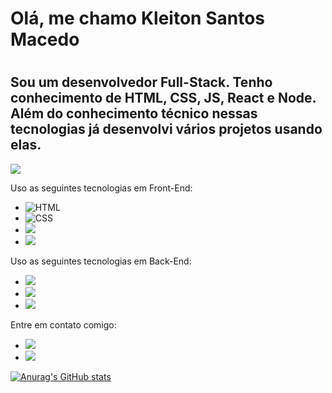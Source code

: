 <h1>Olá, me chamo Kleiton Santos Macedo<h1/>
<h2>Sou um desenvolvedor Full-Stack. Tenho conhecimento de HTML, CSS, JS, React e Node. Além do conhecimento técnico nessas tecnologias já desenvolvi vários projetos usando elas.</h2>
    <img src="https://camo.githubusercontent.com/0499a9d17248b0ef56dae9a63b09b16cc07d7a02f579fdc0a7cb81975dafbebb/68747470733a2f2f6d69726f2e6d656469756d2e636f6d2f6d61782f3638302f302a37513379765349765f7430696f4a2d5a2e676966">

  
<p>Uso as seguintes tecnologias em Front-End:</p>
<ul>
  <li> <img src="https://img.shields.io/badge/HTML5-E34F26?style=for-the-badge&logo=html5&logoColor=white" alt="HTML"> </li>
  <li> <img src="https://img.shields.io/badge/CSS3-1572B6?style=for-the-badge&logo=css3&logoColor=white" alt="CSS"> </li>
  <li> <img src="https://img.shields.io/badge/JavaScript-F7DF1E?style=for-the-badge&logo=javascript&logoColor=black"></li>
  <li> <img src="https://img.shields.io/badge/React-20232A?style=for-the-badge&logo=react&logoColor=61DAFB"></li>
</ul>
  
<p>Uso as seguintes tecnologias em Back-End:</p>
<ul>
  <li><img src="https://img.shields.io/badge/Node.js-43853D?style=for-the-badge&logo=node.js&logoColor=white"></li>
  <li><img src="https://img.icons8.com/?size=100&id=J6KcaRLsTgpZ&format=png&color=000000"></li>
 <li><img src="https://img.icons8.com/?size=30&id=13679&format=png&color=000000"></li>
 
</ul>

<p>Entre em contato comigo:</p>
<ul>
  <li> <a href="https://www.linkedin.com/in/kleiton-santos-macedo-8322a7235/"><img src="https://img.shields.io/badge/LinkedIn-0077B5?style=for-the-badge&logo=linkedin&logoColor=white"> <a/>
  <li> <a href="kdevprofissional@gmail.com"><img src="https://img.shields.io/badge/Gmail-D14836?style=for-the-badge&logo=gmail&logoColor=white"> <a/>
  </li>
</ul>
<div>

[![Anurag's GitHub stats](https://github-readme-stats.vercel.app/api?username=KleitonMac)](https://github.com/anuraghazra/github-readme-stats)

